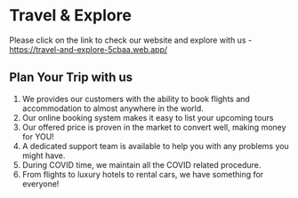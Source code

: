 # Travel & Explore

Please click on the link to check our website and explore with us - https://travel-and-explore-5cbaa.web.app/

## Plan Your Trip with us

1. We provides our customers with the ability to book flights and accommodation to almost anywhere in the world.
2. Our online booking system makes it easy to list your upcoming tours
3. Our offered price is proven in the market to convert well, making money for YOU!
4. A dedicated support team is available to help you with any problems you might have.
5. During COVID time, we maintain all the COVID related procedure.
6. From flights to luxury hotels to rental cars, we have something for everyone!
